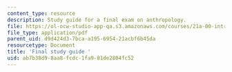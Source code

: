 ```yaml
---
content_type: resource
description: Study guide for a final exam on anthropology.
file: https://ol-ocw-studio-app-qa.s3.amazonaws.com/courses/21a-00-introduction-to-anthropology-spring-2013/ab7b38d98aa8fcdc1fa981de2804fc52_MIT21A_00S13_Fnstudyg.pdf
file_type: application/pdf
parent_uid: d9d424d3-7bca-a195-6954-21acbf6b45da
resourcetype: Document
title: 'Final study guide '
uid: ab7b38d9-8aa8-fcdc-1fa9-81de2804fc52
---
```

